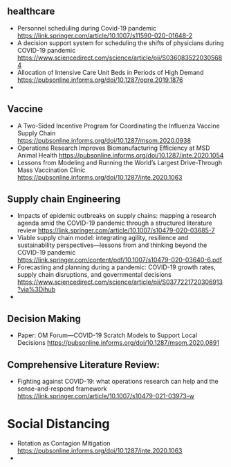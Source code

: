 ## healthcare 
+ Personnel scheduling during Covid-19 pandemic https://link.springer.com/article/10.1007/s11590-020-01648-2 
+ A decision support system for scheduling the shifts of physicians during COVID-19 pandemic https://www.sciencedirect.com/science/article/pii/S0360835220305684 
+ Allocation of Intensive Care Unit Beds in Periods of High Demand https://pubsonline.informs.org/doi/10.1287/opre.2019.1876 
+ 
 

## Vaccine 
+ A Two-Sided Incentive Program for Coordinating the Influenza Vaccine Supply Chain https://pubsonline.informs.org/doi/10.1287/msom.2020.0938
+ Operations Research Improves Biomanufacturing Efficiency at MSD Animal Health https://pubsonline.informs.org/doi/10.1287/inte.2020.1054
+ Lessons from Modeling and Running the World’s Largest Drive-Through Mass Vaccination Clinic https://pubsonline.informs.org/doi/10.1287/inte.2020.1063

 
 
## Supply chain Engineering 
+ Impacts of epidemic outbreaks on supply chains: mapping a research agenda amid the COVID-19 pandemic through a structured literature review 
  https://link.springer.com/article/10.1007/s10479-020-03685-7 
+ Viable supply chain model: integrating agility, resilience and sustainability perspectives—lessons from and thinking beyond the COVID-19 pandemic
  https://link.springer.com/content/pdf/10.1007/s10479-020-03640-6.pdf 
+ Forecasting and planning during a pandemic: COVID-19 growth rates, supply chain disruptions, and governmental decisions https://www.sciencedirect.com/science/article/pii/S0377221720306913?via%3Dihub
+ 

## Decision Making 
+ Paper: OM Forum—COVID-19 Scratch Models to Support Local Decisions  https://pubsonline.informs.org/doi/10.1287/msom.2020.0891 


## Comprehensive Literature Review: 
+ Fighting against COVID-19: what operations research can help and the sense-and-respond framework https://link.springer.com/article/10.1007/s10479-021-03973-w 


# Social Distancing 
+ Rotation as Contagion Mitigation https://pubsonline.informs.org/doi/10.1287/inte.2020.1063 
+ 
